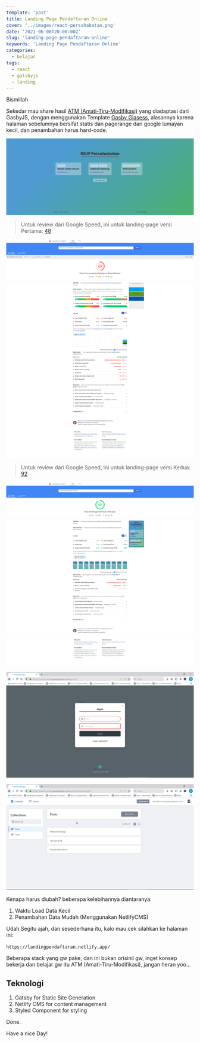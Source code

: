 ```yaml
---
template: 'post'
title: Landing Page Pendaftaran Online
cover: '../images/react-persahabatan.png'
date: '2021-06-08T20:00:00Z'
slug: 'landing-page-pendaftaran-online'
keywords: 'Landing Page Pendaftaran Online'
categories:
  - belajar
tags:
  - react
  - gatsbyjs
  - landing
---
```


Bismillah

Sekedar mau share hasil [ATM (Amati-Tiru-Modifikasi)](projek) yang diadaptasi dari GasbyJS, dengan menggunakan Template [Gasby Glasess](https://github.com/yinkakun/gatsby-starter-glass.git), alasannya karena halaman sebelumnya bersifat statis dan pagerange dari google lumayan kecil, dan penambahan harus hard-code.

![Landing Pendaftaran](../images/landingpendaftaran.png)

> Untuk review dari Google Speed, ini untuk landing-page versi Pertama: [48](https://developers.google.com/speed/pagespeed/insights/?url=https%3A%2F%2Fwww.rsuppersahabatan.co.id%2Fpendaftaran)

![Landing Pendaftaran Pertama](../images/landingpage-pertama.png)

> Untuk review dari Google Speed, ini untuk landing-page versi Kedua: [92](https://developers.google.com/speed/pagespeed/insights/?url=https%3A%2F%2Flandingpendaftaran.netlify.app%2F)

![Landing Pendaftaran Kedua](../images/landingpage-kedua.png)

![Login Admin NetlifyCMS](../images/netlifycms-login.png)

![Dashboard Admin NetlifyCMS](../images/netlifycms-dashboard.png)

Kenapa harus diubah? beberapa kelebihannya diantaranya:

1. Waktu Load Data Kecil
2. Penambahan Data Mudah (Menggunakan NetlifyCMS)

Udah Segitu ajah, dan sesederhana itu, kalo mau cek silahkan ke halaman ini:

`https://landingpendaftaran.netlify.app/`

Beberapa stack yang gw pake, dan ini bukan orisinil gw, inget konsep bekerja dan belajar gw itu ATM (Amati-Tiru-Modifikasi), jangan heran yoo...

## Teknologi

1. Gatsby for Static Site Generation
2. Netlify CMS for content management
3. Styled Component for styling

Done.

Have a nice Day!

